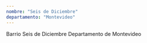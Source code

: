 ```yaml
---
nombre: "Seis de Diciembre"
departamento: "Montevideo"
---
```


Barrio Seis de Diciembre
Departamento de Montevideo
